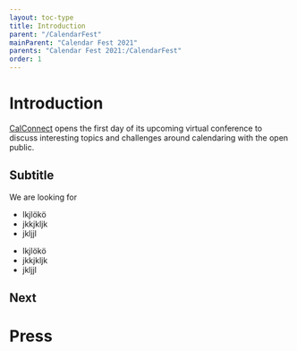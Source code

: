 ```yaml
---
layout: toc-type
title: Introduction
parent: "/CalendarFest"
mainParent: "Calendar Fest 2021"
parents: "Calendar Fest 2021:/CalendarFest"
order: 1
---
```


# Introduction

[CalConnect](https://www.calconnect.org) opens the first day of its upcoming virtual conference to discuss interesting topics and challenges around calendaring with the open public.

## Subtitle

We are looking for
*  lkjlökö
*  jkkjkljk
*  jkljjl

-  lkjlökö
-  jkkjkljk
-  jkljjl


## Next


# Press


